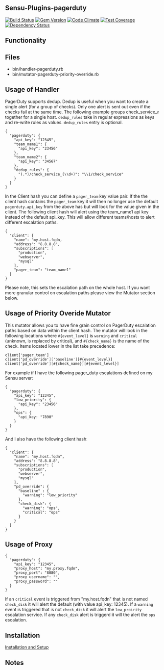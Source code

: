 ## Sensu-Plugins-pagerduty

[![Build Status](https://travis-ci.org/sensu-plugins/sensu-plugins-pagerduty.svg?branch=master)](https://travis-ci.org/sensu-plugins/sensu-plugins-pagerduty)
[![Gem Version](https://badge.fury.io/rb/sensu-plugins-pagerduty.svg)](http://badge.fury.io/rb/sensu-plugins-pagerduty)
[![Code Climate](https://codeclimate.com/github/sensu-plugins/sensu-plugins-pagerduty/badges/gpa.svg)](https://codeclimate.com/github/sensu-plugins/sensu-plugins-pagerduty)
[![Test Coverage](https://codeclimate.com/github/sensu-plugins/sensu-plugins-pagerduty/badges/coverage.svg)](https://codeclimate.com/github/sensu-plugins/sensu-plugins-pagerduty)
[![Dependency Status](https://gemnasium.com/sensu-plugins/sensu-plugins-pagerduty.svg)](https://gemnasium.com/sensu-plugins/sensu-plugins-pagerduty)

## Functionality

## Files
 * bin/handler-pagerduty.rb
 * bin/mutator-pagerduty-priority-override.rb

## Usage of Handler

PagerDuty supports dedup. Dedup is useful when you want to create a single alert (for a group of checks). Only one alert is sent out even if the checks fail at the same time. The following example groups check_service_`n` together for a single host. `dedup_rules` take in regular expressions as keys and re-write rules as values. `dedup_rules` entry is optional. 

```
{
  "pagerduty": {
    "api_key": "12345",
    "team_name1": {
      "api_key": "23456"
    },
    "team_name2": {
      "api_key": "34567"
    },
    "dedup_rules": {
      "(.*)/check_service_(\\d+)": "\\1/check_service"
    }
  }
}
```

In the Client hash you can define a `pager_team` key value pair.  If the the client hash contains the `pager_team` key it will then no longer use the default `pagerduty.api_key` from the above has but will look for the value given in the client. The following client hash will  alert using the team_name1 api key instead of the default api_key. This will allow different teams/hosts to alert different escalation paths. 

```
{
  "client": {
    "name": "my.host.fqdn,
    "address": "8.8.8.8",
    "subscriptions": [
      "production",
      "webserver",
      "mysql"
    ],
    "pager_team": "team_name1"
  }
}
```

Please note, this sets the escalation path on the whole host. If you want more granular control on escalation paths please view the Mutator section below.

## Usage of Priority Overide Mutator

This mutator allows you to have fine grain control on PagerDuty escalation paths based on data within the client hash.  The mutator will look in the following locations where `#{event_level}` is `warning` and `critical` (unknown, is replaced by critical), and `#{check_name}` is the name of the check. Items located lower in the list take precedence:

```
client['pager_team']
client['pd_override']['baseline'][#{event_level}]
client['pd_override'][#{check_name}][#{event_level}]
```

For example if I have the following pager_duty escalations defined on my Sensu server:

```
{
  "pagerduty": {
    "api_key": "12345",
    "low_priority": {
      "api_key": "23456"
    },
    "ops": {
      "api_key: "7890"
    }
  }
}
```

And I also have the following client hash:

```
{
  "client": {
    "name": "my.host.fqdn",
    "address": "8.8.8.8",
    "subscriptions": [
      "production",
      "webserver",
      "mysql"
    ],
    "pd_override": {
      "baseline" : {
        "warning": "low_priority"
      },
      "check_disk": {
        "warning": "ops",
        "critical": "ops"
      }
    }
  }
}

```

## Usage of Proxy

```
{
  "pagerduty": {
    "api_key": "12345",
    "proxy_host": "my.proxy.fqdn",
    "proxy_port": "8080",
    "proxy_username": "",
    "proxy_password": ""
  }
}
```


If an `critical` event is triggered from "my.host.fqdn" that is not named `check_disk` it will alert the default (with value api_key: 12345).  If a `warning` event is triggered that is not `check_disk` it will alert the `low_proirity` escalation service.  If any `check_disk` alert is triggerd it will the alert the `ops` escalation. 

## Installation

[Installation and Setup](http://sensu-plugins.io/docs/installation_instructions.html)

## Notes
